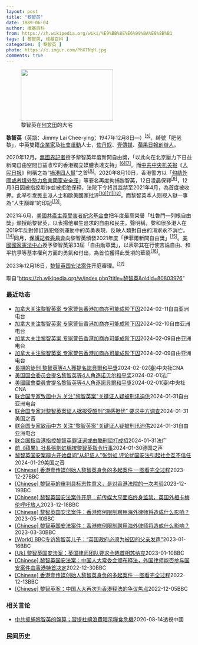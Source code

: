 ```yaml
---
layout: post
title: "黎智英"
date: 1989-06-04
author: 维基百科
from: https://zh.wikipedia.org/wiki/%E9%BB%8E%E6%99%BA%E8%8B%B1
tags: [ 黎智英, 维基百科 ]
categories: [ 黎智英 ]
photo: https://i.imgur.com/PhXTNqH.jpg
comments: true
---
```

<div class="mw-content-ltr mw-parser-output" lang="zh" dir="ltr"><div id="noteTA-97071178" class="noteTA"><div class="noteTA-group"><div data-noteta-group-source="module" data-noteta-group="IT"></div></div><div class="noteTA-local"><div data-noteta-code="zh:巧克力; zh-tw:巧克力; zh-hk:朱古力; zh-cn:巧克力;"></div><div data-noteta-code="zh-tw:黑道; zh-hk:黑社會; zh-cn:黑社会;"></div><div data-noteta-code="zh-tw:飯店; zh-hk:酒店; zh-cn:饭店;"></div><div data-noteta-code="zh-tw:伍佛維茲; zh-hk:沃夫維茲 ;zh-cn:沃尔福威茨;"></div></div></div>

<figure typeof="mw:File/Thumb"><a href="/wiki/File:Jimmy_Lai_Chee-ying_home_in_Ho_Man_Tin_20200418.png" class="mw-file-description"><img src="//upload.wikimedia.org/wikipedia/commons/thumb/9/9f/Jimmy_Lai_Chee-ying_home_in_Ho_Man_Tin_20200418.png/250px-Jimmy_Lai_Chee-ying_home_in_Ho_Man_Tin_20200418.png" decoding="async" width="250" height="140" class="mw-file-element" srcset="//upload.wikimedia.org/wikipedia/commons/thumb/9/9f/Jimmy_Lai_Chee-ying_home_in_Ho_Man_Tin_20200418.png/375px-Jimmy_Lai_Chee-ying_home_in_Ho_Man_Tin_20200418.png 1.5x, //upload.wikimedia.org/wikipedia/commons/thumb/9/9f/Jimmy_Lai_Chee-ying_home_in_Ho_Man_Tin_20200418.png/500px-Jimmy_Lai_Chee-ying_home_in_Ho_Man_Tin_20200418.png 2x" data-file-width="861" data-file-height="481"></a><figcaption>黎智英在<a href="/wiki/%E4%BD%95%E6%96%87%E7%94%B0" title="何文田">何文田</a>的大宅</figcaption></figure>
<p><b>黎智英</b>（英語：<span lang="en">Jimmy Lai Chee-ying</span>；1947年12月8日<span class="useeditintro" title="Template:BLP editintro">—</span>）<sup id="cite_ref-8" class="reference"><a href="#cite_note-8">[5]</a></sup>，綽號「肥佬黎」，中英雙籍<a href="/wiki/%E4%BC%81%E4%B8%9A%E5%AE%B6" title="企业家">企業家</a>及<a href="/wiki/%E7%A4%BE%E6%9C%83%E9%81%8B%E5%8B%95" title="社會運動">社會運動</a>人士，<a href="/wiki/%E4%BD%90%E4%B8%B9%E5%A5%B4" title="佐丹奴">佐丹奴</a>、<a href="/wiki/%E5%A3%B9%E5%82%B3%E5%AA%92" title="壹傳媒">壹傳媒</a>、<a href="/wiki/%E8%98%8B%E6%9E%9C%E6%97%A5%E5%A0%B1_(%E9%A6%99%E6%B8%AF)" title="蘋果日報 (香港)">蘋果日報</a><a href="/wiki/%E5%89%B5%E8%BE%A6%E4%BA%BA" class="mw-redirect" title="創辦人">創辦人</a>。
</p><p>2020年12月，<a href="/wiki/%E7%84%A1%E5%9C%8B%E7%95%8C%E8%A8%98%E8%80%85" class="mw-redirect" title="無國界記者">無國界記者</a>授予黎智英年度新聞自由獎，「以此向在北京壓力下日益新聞自由空間日益收窄的香港獨立媒體表達支持」<sup id="cite_ref-9" class="reference"><a href="#cite_note-9">[6]</a></sup><sup id="cite_ref-10" class="reference"><a href="#cite_note-10">[7]</a></sup>。而<a href="/wiki/%E4%B8%AD%E5%85%B1%E4%B8%AD%E5%A4%AE%E6%9C%BA%E5%85%B3%E6%8A%A5" title="中共中央机关报">中共中央机关报</a>《<a href="/wiki/%E4%BA%BA%E6%B0%91%E6%97%A5%E6%8A%A5" title="人民日报">人民日报</a>》則稱之為“<a href="/wiki/%E7%A5%B8%E6%B8%AF%E5%9B%9B%E4%BA%BA%E5%B8%AE" title="祸港四人帮">禍港四人幫</a>”之首<sup id="cite_ref-王平2019_11-0" class="reference"><a href="#cite_note-王平2019-11">[8]</a></sup>。2020年8月10日，香港警方以「<a href="/wiki/%E4%B8%AD%E8%8F%AF%E4%BA%BA%E6%B0%91%E5%85%B1%E5%92%8C%E5%9C%8B%E9%A6%99%E6%B8%AF%E7%89%B9%E5%88%A5%E8%A1%8C%E6%94%BF%E5%8D%80%E7%B6%AD%E8%AD%B7%E5%9C%8B%E5%AE%B6%E5%AE%89%E5%85%A8%E6%B3%95" title="中華人民共和國香港特別行政區維護國家安全法">勾結外國或者境外勢力危害國家安全罪</a>」等罪名再度拘捕黎智英，12日凌晨保釋<sup id="cite_ref-auto_12-0" class="reference"><a href="#cite_note-auto-12">[9]</a></sup>，12月3日因被指控欺诈並被拒绝保释，法院下令将其监禁至2021年4月，為首度被收押。此举引发民主派人士和歐美國家批评<sup id="cite_ref-13" class="reference"><a href="#cite_note-13">[10]</a></sup><sup id="cite_ref-14" class="reference"><a href="#cite_note-14">[11]</a></sup><sup id="cite_ref-over100_15-0" class="reference"><a href="#cite_note-over100-15">[12]</a></sup>。而黎智英本人则视入獄一事為“人生巔峰”的印記<sup id="cite_ref-16" class="reference"><a href="#cite_note-16">[13]</a></sup>。
</p><p>2021年6月，<a href="/wiki/%E5%85%B1%E7%94%A2%E4%B8%BB%E7%BE%A9%E5%8F%97%E9%9B%A3%E8%80%85%E7%B4%80%E5%BF%B5%E5%9F%BA%E9%87%91%E6%9C%83" title="共產主義受難者紀念基金會">美國共產主義受害者紀念基金會</a>把年度最高榮譽「杜魯門—列根自由獎」頒授給黎智英，以表揚他畢生追求的自由和民主。聲明稱，黎和很多港人在2019年反對修訂逃犯條例運動中的英勇表現，反映人類對自由的渴求永不消亡。<sup id="cite_ref-17" class="reference"><a href="#cite_note-17">[14]</a></sup>同月，<a href="/wiki/%E4%BF%9D%E8%AD%B7%E8%A8%98%E8%80%85%E5%A7%94%E5%93%A1%E6%9C%83" title="保護記者委員會">保護記者委員會</a>向黎智英頒發2021年度「伊菲爾新聞自由獎」<sup id="cite_ref-18" class="reference"><a href="#cite_note-18">[15]</a></sup>。<a href="/wiki/%E5%9C%8B%E5%AE%B6%E6%86%B2%E6%B3%95%E4%B8%AD%E5%BF%83" title="國家憲法中心">美國國家憲法中心</a>授予黎智英第33屆「自由勛章獎」，以表彰其在行使言論自由、和平抗爭等基本權利方面的勇氣和付出，為首位獲得此獎項的華裔<sup id="cite_ref-19" class="reference"><a href="#cite_note-19">[16]</a></sup>。
</p><p>2023年12月18日，<a href="/w/index.php?title=%E9%BB%8E%E6%99%BA%E8%8B%B1%E5%9B%BD%E5%AE%89%E6%B3%95%E6%A1%88%E4%BB%B6&amp;action=edit&amp;redlink=1" class="new" title="黎智英国安法案件（页面不存在）">黎智英国安法案件</a>开庭審理。<sup id="cite_ref-20" class="reference"><a href="#cite_note-20">[17]</a></sup>
</p>
<meta property="mw:PageProp/toc">
</div><!--esi <esi:include src="/esitest-fa8a495983347898/content" /> --><noscript><img src="https://login.wikimedia.org/wiki/Special:CentralAutoLogin/start?type=1x1" alt="" width="1" height="1" style="border: none; position: absolute;"></noscript>
<div class="printfooter" data-nosnippet="">取自“<a dir="ltr" href="https://zh.wikipedia.org/w/index.php?title=黎智英&amp;oldid=80803976">https://zh.wikipedia.org/w/index.php?title=黎智英&amp;oldid=80803976</a>”</div><div id="recent-news"><h3>最近动态</h3><ul><li><a href="https://nodebe4.github.io/waimei/2024-02-11/%E5%8A%A0%E6%8B%BF%E5%A4%A7%E5%85%B3%E6%B3%A8%E9%BB%8E%E6%99%BA%E8%8B%B1%E6%A1%88-%E4%B8%93%E5%AE%B6%E8%AD%A6%E5%91%8A%E9%A6%99%E6%B8%AF%E5%8A%A0%E5%95%86%E4%BA%A6%E5%8F%AF%E8%83%BD%E6%88%90%E9%98%B6%E4%B8%8B%E5%9B%9A" title="加拿大关注黎智英案 专家警告香港加商亦可能成阶下囚—— 加拿大众议院国际人权委员会举行黎智英案听证会，关注黎智英在狱中情况以及香港的人权问题。 视频会议截图 加拿大众议院国际人权委员会举行针对黎...">加拿大关注黎智英案 专家警告香港加商亦可能成阶下囚</a><time>2024-02-11</time><a class="tag">自由亚洲电台</a></li>
<li><a href="https://nodebe4.github.io/waimei/2024-02-10/%E5%8A%A0%E6%8B%BF%E5%A4%A7%E5%85%B3%E6%B3%A8%E9%BB%8E%E6%99%BA%E8%8B%B1%E6%A1%88-%E4%B8%93%E5%AE%B6%E8%AD%A6%E5%91%8A%E9%A6%99%E6%B8%AF%E5%8A%A0%E5%95%86%E4%BA%A6%E5%8F%AF%E8%83%BD%E6%88%90%E9%98%B6%E4%B8%8B%E5%9B%9A" title="加拿大关注黎智英案 专家警告香港加商亦可能成阶下囚—— 加拿大众议院国际人权委员会举行黎智英案听证会，关注黎智英在狱中情况以及香港的人权问题。 视频会议截图 加拿大众议院国际人权委员会举行针对黎...">加拿大关注黎智英案 专家警告香港加商亦可能成阶下囚</a><time>2024-02-10</time><a class="tag">自由亚洲电台</a></li>
<li><a href="https://nodebe4.github.io/waimei/2024-02-09/%E5%8A%A0%E6%8B%BF%E5%A4%A7%E5%85%B3%E6%B3%A8%E9%BB%8E%E6%99%BA%E8%8B%B1%E6%A1%88-%E4%B8%93%E5%AE%B6%E8%AD%A6%E5%91%8A%E9%A6%99%E6%B8%AF%E5%8A%A0%E5%95%86%E4%BA%A6%E5%8F%AF%E8%83%BD%E6%88%90%E9%98%B6%E4%B8%8B%E5%9B%9A" title="加拿大关注黎智英案 专家警告香港加商亦可能成阶下囚—— 加拿大众议院国际人权委员会举行黎智英案听证会，关注黎智英在狱中情况以及香港的人权问题。 视频会议截图 加拿大众议院国际人权委员会举行针对黎...">加拿大关注黎智英案 专家警告香港加商亦可能成阶下囚</a><time>2024-02-09</time><a class="tag">自由亚洲电台</a></li>
<li><a href="https://nodebe4.github.io/waimei/2024-02-09/%E5%8A%A0%E6%8B%BF%E5%A4%A7%E5%85%B3%E6%B3%A8%E9%BB%8E%E6%99%BA%E8%8B%B1%E6%A1%88-%E4%B8%93%E5%AE%B6%E8%AD%A6%E5%91%8A%E9%A6%99%E6%B8%AF%E5%8A%A0%E5%95%86%E4%BA%A6%E5%8F%AF%E8%83%BD%E6%88%90%E9%98%B6%E4%B8%8B%E5%9B%9A" title="加拿大关注黎智英案 专家警告香港加商亦可能成阶下囚—— 加拿大众议院国际人权委员会举行黎智英案听证会，关注黎智英在狱中情况以及香港的人权问题。 视频会议截图 加拿大众议院国际人权委员会举行针对黎...">加拿大关注黎智英案 专家警告香港加商亦可能成阶下囚</a><time>2024-02-09</time><a class="tag">自由亚洲电台</a></li>
<li><a href="https://nodebe4.github.io/waimei/2024-02-02/%E9%95%B7%E6%9C%9F%E7%9A%84%E5%BE%92%E5%88%91-%E9%BB%8E%E6%99%BA%E8%8B%B1%E7%AD%894%E4%BA%BA%E7%8D%B2%E6%8F%90%E5%90%8D%E8%AB%BE%E8%B2%9D%E7%88%BE%E5%92%8C%E5%B9%B3%E7%8D%8E" title="長期的徒刑 黎智英等4人獲提名諾貝爾和平獎—— （中央社台北2日電）美國國會及行政部門中國問題委員會提名香港壹傳媒創辦人黎智英、中國知名維權人士許志永與丁家喜、維吾爾學者伊力哈木‧土赫提角逐20...">長期的徒刑 黎智英等4人獲提名諾貝爾和平獎</a><time>2024-02-02</time><a class="tag">(臺)中央社CNA</a></li>
<li><a href="https://nodebe4.github.io/waimei/2024-02-01/%E7%BE%8E%E5%9B%BD%E5%9B%BD%E4%BC%9A%E5%A7%94%E5%91%98%E4%BC%9A%E6%8F%90%E5%90%8D%E9%BB%8E%E6%99%BA%E8%8B%B1%E7%AD%894%E4%BA%BA%E8%A7%92%E9%80%90%E8%AF%BA%E8%B4%9D%E5%B0%94%E5%92%8C%E5%B9%B3%E5%A5%96" title="美国国会委员会提名黎智英等4人角逐诺贝尔和平奖—— 01/02/2024 - 23:15 中央社报道，美国国会及行政部门中国问题委员会预计于周四公布中国人权定期审查报告，并将提名香港壹传媒集团创...">美国国会委员会提名黎智英等4人角逐诺贝尔和平奖</a><time>2024-02-01</time><a class="tag">法广</a></li>
<li><a href="https://nodebe4.github.io/waimei/2024-02-01/%E7%BE%8E%E5%9C%8B%E5%9C%8B%E6%9C%83%E5%A7%94%E5%93%A1%E6%9C%83%E6%8F%90%E5%90%8D%E9%BB%8E%E6%99%BA%E8%8B%B1%E7%AD%894%E4%BA%BA%E8%A7%92%E9%80%90%E8%AB%BE%E8%B2%9D%E7%88%BE%E5%92%8C%E5%B9%B3%E7%8D%8E" title="美國國會委員會提名黎智英等4人角逐諾貝爾和平獎—— （中央社記者江今葉華盛頓1日專電）美國國會及行政部門中國問題委員會今天將公布中國人權定期審查報告，並將提名香港壹傳媒集團創辦人黎智英、中國知名...">美國國會委員會提名黎智英等4人角逐諾貝爾和平獎</a><time>2024-02-01</time><a class="tag">(臺)中央社CNA</a></li>
<li><a href="https://nodebe4.github.io/waimei/2024-01-31/%E8%81%94%E5%90%88%E5%9B%BD%E4%B8%93%E5%AE%B6%E8%87%B4%E5%87%BD%E4%B8%AD%E6%96%B9-%E5%85%B3%E6%B3%A8-%E9%BB%8E%E6%99%BA%E8%8B%B1%E6%A1%88-%E5%85%B3%E9%94%AE%E8%AF%81%E4%BA%BA%E7%96%91%E8%A2%AB%E5%88%91%E8%AE%AF%E8%BF%AB%E4%BE%9B" title="联合国专家致函中方 关注”黎智英案”关键证人疑被刑讯迫供—— 图为2021年黎智英申请保释后被驳回的移送画面。 法新社图片 香港传媒大亨黎智英被控“串谋勾结外国势力”等罪名的案件仍在香港法院审理...">联合国专家致函中方 关注"黎智英案"关键证人疑被刑讯迫供</a><time>2024-01-31</time><a class="tag">自由亚洲电台</a></li>
<li><a href="https://nodebe4.github.io/waimei/2024-01-31/%E8%81%94%E5%90%88%E5%9B%BD%E4%B8%93%E5%AE%B6%E5%AF%B9%E9%BB%8E%E6%99%BA%E8%8B%B1%E6%A1%88%E8%AF%81%E4%BA%BA%E6%8D%AE%E6%8A%A5%E5%8F%97%E9%85%B7%E5%88%91-%E6%B7%B1%E6%84%9F%E6%8B%85%E5%BF%A7-%E8%A6%81%E6%B1%82%E4%B8%AD%E6%96%B9%E8%B0%83%E6%9F%A5" title="联合国专家对黎智英案证人据报受酷刑“深感担忧” 要求中方调查—— Wed, 31 Jan 2024 18:31:14 GMT 资料照片: 2023年12月19日一辆装甲囚车载着黎智英进入西九龙法...">联合国专家对黎智英案证人据报受酷刑“深感担忧” 要求中方调查</a><time>2024-01-31</time><a class="tag">美国之音</a></li>
<li><a href="https://nodebe4.github.io/waimei/2024-01-31/%E8%81%94%E5%90%88%E5%9B%BD%E4%B8%93%E5%AE%B6%E8%87%B4%E5%87%BD%E4%B8%AD%E6%96%B9-%E5%85%B3%E6%B3%A8-%E9%BB%8E%E6%99%BA%E8%8B%B1%E6%A1%88-%E5%85%B3%E9%94%AE%E8%AF%81%E4%BA%BA%E7%96%91%E8%A2%AB%E5%88%91%E8%AE%AF%E8%BF%AB%E4%BE%9B" title="联合国专家致函中方 关注”黎智英案”关键证人疑被刑讯迫供—— 图为2021年黎智英申请保释后被驳回的移送画面。 法新社图片 香港传媒大亨黎智英被控“串谋勾结外国势力”等罪名的案件仍在香港法院审理...">联合国专家致函中方 关注"黎智英案"关键证人疑被刑讯迫供</a><time>2024-01-31</time><a class="tag">自由亚洲电台</a></li>
<li><a href="https://nodebe4.github.io/waimei/2024-01-31/%E8%81%94%E5%90%88%E5%9B%BD%E6%8C%87%E9%A6%99%E6%B8%AF%E6%8C%87%E6%8E%A7%E9%BB%8E%E6%99%BA%E8%8B%B1%E7%BD%AA%E8%AF%81%E8%AF%8D%E6%88%96%E7%94%B1%E9%85%B7%E5%88%91%E5%B1%88%E6%89%93%E6%88%90%E6%8B%9B" title="联合国指香港指控黎智英罪证词或由酷刑屈打成招—— 31/01/2024 - 12:51 联合国一名独立专家周三今天表示，针对因危害国家安全指控而面临终身监禁的香港民主人士，报业大亨黎智英的证据，...">联合国指香港指控黎智英罪证词或由酷刑屈打成招</a><time>2024-01-31</time><a class="tag">法广</a></li>
<li><a href="https://nodebe4.github.io/waimei/2024-01-30/%E5%89%8D-%E8%98%8B%E6%9E%9C-%E7%A4%BE%E9%95%B7%E5%BC%B5%E5%8A%8D%E8%99%B9%E7%A8%B1%E6%8C%89%E9%BB%8E%E6%99%BA%E8%8B%B1%E6%8C%87%E4%BB%A4%E8%A1%8C%E4%BA%8B" title="前《蘋果》社長張劍虹稱按黎智英指令行事—— 2024-01-30T05:48:41.454Z 壹傳媒創辦人黎智英因涉嫌違反國安法被捕 （德國之聲中文網）黎智英案29日在香港法院進行第18天審訊，...">前《蘋果》社長張劍虹稱按黎智英指令行事</a><time>2024-01-30</time><a class="tag">德国之声</a></li>
<li><a href="https://nodebe4.github.io/waimei/2024-01-29/%E9%BB%8E%E6%99%BA%E8%8B%B1%E5%9B%BD%E5%AE%89%E6%A1%88%E8%BE%A9%E6%96%B9%E5%BC%80%E5%A7%8B%E7%9B%98%E9%97%AE-%E4%BB%8E%E7%8A%AF%E8%AF%81%E4%BA%BA-%E5%BC%A0%E5%89%91%E8%99%B9-%E8%AF%84%E8%AE%BA%E5%BF%A7%E5%9B%BD%E5%AE%89%E6%B3%95%E5%BC%95%E8%B5%B7%E7%A4%BE%E4%BC%9A%E4%BA%92%E4%B8%8D%E4%BF%A1%E4%BB%BB" title="黎智英国安案辩方开始盘问“从犯证人”张剑虹 评论忧国安法引起社会互不信任—— Mon, 29 Jan 2024 17:06:19 GMT 军装警员牵着警犬监察进入西九龙裁判法院大楼，旁听香港壹传...">黎智英国安案辩方开始盘问“从犯证人”张剑虹 评论忧国安法引起社会互不信任</a><time>2024-01-29</time><a class="tag">美国之音</a></li>
<li><a href="https://nodebe4.github.io/waimei/2023-12-27/Chinese-%E9%A6%99%E6%B8%AF%E5%A3%B9%E4%BC%A0%E5%AA%92%E5%88%9B%E5%A7%8B%E4%BA%BA%E9%BB%8E%E6%99%BA%E8%8B%B1%E8%BA%AB%E8%B4%9F%E7%9A%84%E5%A4%9A%E8%B5%B7%E6%A1%88%E4%BB%B6-%E4%B8%80%E5%9B%BE%E7%9C%8B%E5%AE%8C%E5%85%A8%E8%BF%87%E7%A8%8B" title="[Chinese] 香港壹传媒创始人黎智英身负的多起案件 一图看完全过程—— 香港壹传媒创始人黎智英身负的多起案件 一图看完全过程 2022年12月10日 最近更新： 2023年12月28日 图...">[Chinese] 香港壹传媒创始人黎智英身负的多起案件 一图看完全过程</a><time>2023-12-27</time><a class="tag">BBC</a></li>
<li><a href="https://nodebe4.github.io/waimei/2023-12-19/Chinese-%E9%BB%8E%E6%99%BA%E8%8B%B1%E7%9A%84%E5%AE%A1%E5%88%A4%E5%85%B7%E6%A0%87%E5%BF%97%E6%80%A7%E6%84%8F%E4%B9%89-%E6%98%AF%E5%AF%B9%E9%A6%99%E6%B8%AF%E6%B3%95%E9%99%A2%E7%9A%84%E4%B8%80%E6%AC%A1%E8%80%83%E9%AA%8C" title="[Chinese] 黎智英的审判具标志性意义，是对香港法院的一次考验—— 黎智英的审判具标志性意义，是对香港法院的一次考验 毛远扬（Frances Mao） BBC记者 2023年12月19日 ...">[Chinese] 黎智英的审判具标志性意义，是对香港法院的一次考验</a><time>2023-12-19</time><a class="tag">BBC</a></li>
<li><a href="https://nodebe4.github.io/waimei/2023-12-18/Chinese-%E9%BB%8E%E6%99%BA%E8%8B%B1%E5%9B%BD%E5%AE%89%E6%B3%95%E6%A1%88%E4%BB%B6%E5%BC%80%E5%BA%AD-%E5%89%8D%E4%BC%A0%E5%AA%92%E5%A4%A7%E4%BA%A8%E9%9D%A2%E4%B8%B4%E7%BB%88%E8%BA%AB%E7%9B%91%E7%A6%81-%E8%8B%B1%E5%9B%BD%E5%A4%96%E7%9B%B8%E5%8D%A1%E6%A2%85%E4%BC%A6%E5%91%BC%E5%90%81%E6%94%BE%E4%BA%BA" title="[Chinese] 黎智英国安法案件开庭：前传媒大亨面临终身监禁，英国外相卡梅伦呼吁放人—— 黎智英国安法案件开庭：前传媒大亨面临终身监禁，英国外相卡梅伦呼吁放人 2023年12月18日 图像来...">[Chinese] 黎智英国安法案件开庭：前传媒大亨面临终身监禁，英国外相卡梅伦呼吁放人</a><time>2023-12-18</time><a class="tag">BBC</a></li>
<li><a href="https://nodebe4.github.io/waimei/2023-05-10/Chinese-%E9%BB%8E%E6%99%BA%E8%8B%B1%E5%9B%BD%E5%AE%89%E6%B3%95%E6%A1%88%E4%BB%B6-%E9%A6%99%E6%B8%AF%E4%BF%AE%E4%BE%8B%E9%99%90%E5%88%B6%E8%81%98%E7%94%A8%E6%B5%B7%E5%A4%96%E5%BE%8B%E5%B8%88%E5%B0%86%E9%80%A0%E6%88%90%E4%BB%80%E4%B9%88%E5%BD%B1%E5%93%8D" title="[Chinese] 黎智英国安法案件：香港修例限制聘用海外律师将造成什么影响？—— 黎智英国安法案件：香港修例限制聘用海外律师将造成什么影响？ 2023年3月31日 最近更新： 2023年5月1...">[Chinese] 黎智英国安法案件：香港修例限制聘用海外律师将造成什么影响？</a><time>2023-05-10</time><a class="tag">BBC</a></li>
<li><a href="https://nodebe4.github.io/waimei/2023-03-30/Chinese-%E9%BB%8E%E6%99%BA%E8%8B%B1%E5%9B%BD%E5%AE%89%E6%B3%95%E6%A1%88%E4%BB%B6-%E9%A6%99%E6%B8%AF%E4%BF%AE%E4%BE%8B%E9%99%90%E5%88%B6%E8%81%98%E7%94%A8%E6%B5%B7%E5%A4%96%E5%BE%8B%E5%B8%88%E5%B0%86%E9%80%A0%E6%88%90%E4%BB%80%E4%B9%88%E5%BD%B1%E5%93%8D" title="[Chinese] 黎智英国安法案件：香港修例限制聘用海外律师将造成什么影响？—— 黎智英国安法案件：香港修例限制聘用海外律师将造成什么影响？ 2023年3月31日 图像来源，Reuters 图...">[Chinese] 黎智英国安法案件：香港修例限制聘用海外律师将造成什么影响？</a><time>2023-03-30</time><a class="tag">BBC</a></li>
<li><a href="https://nodebe4.github.io/waimei/2023-01-16/World-BBC%E4%B8%93%E8%AE%BF%E9%BB%8E%E6%99%BA%E8%8B%B1%E5%84%BF%E5%AD%90-%E8%8B%B1%E5%9B%BD%E6%94%BF%E5%BA%9C%E5%BF%85%E9%A1%BB%E4%B8%BA%E8%A2%AB%E5%9B%9A%E7%9A%84%E7%88%B6%E4%BA%B2%E5%8F%91%E5%A3%B0" title="[World] BBC专访黎智英儿子：“英国政府必须为被囚的父亲发声”—— BBC专访黎智英儿子：“英国政府必须为被囚的父亲发声” 你的器材不支持播放多媒体材料 BBC专访黎智英儿子：“英国政府...">[World] BBC专访黎智英儿子：“英国政府必须为被囚的父亲发声”</a><time>2023-01-16</time><a class="tag">BBC</a></li>
<li><a href="https://nodebe4.github.io/waimei/2023-01-10/Uk-%E9%BB%8E%E6%99%BA%E8%8B%B1%E5%9B%BD%E5%AE%89%E6%B3%95%E6%A1%88-%E8%8B%B1%E5%9B%BD%E5%BE%8B%E5%B8%88%E5%9B%A2%E9%98%9F%E8%A6%81%E6%B1%82%E4%BC%9A%E6%99%A4%E9%A6%96%E7%9B%B8%E8%8B%8F%E7%BA%B3%E5%85%8B" title="[Uk] 黎智英国安法案：英国律师团队要求会晤首相苏纳克—— 黎智英国安法案：英国律师团队要求会晤首相苏纳克 丹尼（Danny Vincent） BBC记者　香港报道 2023年1月10日 图像...">[Uk] 黎智英国安法案：英国律师团队要求会晤首相苏纳克</a><time>2023-01-10</time><a class="tag">BBC</a></li>
<li><a href="https://nodebe4.github.io/waimei/2022-12-30/Chinese-%E9%BB%8E%E6%99%BA%E8%8B%B1%E5%9B%BD%E5%AE%89%E6%B3%95%E6%A1%88-%E4%B8%AD%E5%9B%BD%E4%BA%BA%E5%A4%A7%E5%B8%B8%E5%A7%94%E4%BC%9A%E9%A2%81%E5%B8%83%E9%87%8A%E6%B3%95-%E5%A4%96%E5%9B%BD%E5%BE%8B%E5%B8%88%E8%83%BD%E5%90%A6%E5%8F%82%E4%B8%8E%E5%9B%BD%E5%AE%89%E6%A1%88%E4%BB%B6%E7%94%B1%E9%A6%99%E6%B8%AF%E7%89%B9%E9%A6%96%E5%86%B3%E5%AE%9A" title="[Chinese] 黎智英国安法案：中国人大常委会颁布释法，外国律师能否参与国安案件由香港特首决定—— 黎智英国安法案：中国人大常委会颁布释法，外国律师能否参与国安案件由香港特首决定 2022年...">[Chinese] 黎智英国安法案：中国人大常委会颁布释法，外国律师能否参与国安案件由香港特首决定</a><time>2022-12-30</time><a class="tag">BBC</a></li>
<li><a href="https://nodebe4.github.io/waimei/2022-12-13/Chinese-%E9%A6%99%E6%B8%AF%E5%A3%B9%E4%BC%A0%E5%AA%92%E5%88%9B%E5%A7%8B%E4%BA%BA%E9%BB%8E%E6%99%BA%E8%8B%B1%E8%BA%AB%E8%B4%9F%E7%9A%84%E5%A4%9A%E8%B5%B7%E6%A1%88%E4%BB%B6-%E4%B8%80%E5%9B%BE%E7%9C%8B%E5%AE%8C%E5%85%A8%E8%BF%87%E7%A8%8B" title="[Chinese] 香港壹传媒创始人黎智英身负的多起案件 一图看完全过程—— 香港壹传媒创始人黎智英身负的多起案件 一图看完全过程 2022年12月10日 最近更新： 2022年12月13日 图...">[Chinese] 香港壹传媒创始人黎智英身负的多起案件 一图看完全过程</a><time>2022-12-13</time><a class="tag">BBC</a></li>
<li><a href="https://nodebe4.github.io/waimei/2022-12-05/Chinese-%E9%BB%8E%E6%99%BA%E8%8B%B1%E6%A1%88-%E4%B8%AD%E5%9B%BD%E4%BA%BA%E5%A4%A7%E5%86%8D%E6%AC%A1%E4%B8%BA%E9%A6%99%E6%B8%AF%E9%87%8A%E6%B3%95%E7%9A%84%E4%BA%89%E8%AE%AE%E7%84%A6%E7%82%B9" title="[Chinese] 黎智英案：中国人大再次为香港释法的争议焦点—— 黎智英案：中国人大再次为香港释法的争议焦点 2022年12月6日 图像来源，EPA 图像加注文字， 黎智英自2020年底起被收...">[Chinese] 黎智英案：中国人大再次为香港释法的争议焦点</a><time>2022-12-05</time><a class="tag">BBC</a></li>
</ul></div><div id="open-opinion"><h3>相关言论</h3><ul><li><a href="https://nodebe4.github.io/opinion/2020-08-14/%E4%B8%AD%E5%85%B1%E6%8A%93%E6%8D%95%E9%BB%8E%E6%99%BA%E8%8B%B1%E7%9A%84%E7%9B%A4%E7%AE%97-%E7%BF%92%E6%8F%90%E6%9D%9C%E7%B5%95%E6%B5%AA%E8%B2%BB%E6%9A%97%E7%A4%BA%E7%B3%A7%E9%A3%9F%E5%8D%B1%E6%A9%9F/" title="透視中國">中共抓捕黎智英的盤算；習提杜絕浪費暗示糧食危機</a><time>2020-08-14</time><a class="tag">透視中國</a></li>
</ul></div><div id="mjls-record"><h3>民间历史</h3><ul></ul></div>